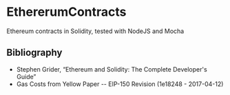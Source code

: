 # EthererumContracts
Ethereum contracts in Solidity, tested with NodeJS and Mocha

## Bibliography
 - Stephen Grider, “Ethereum and Solidity: The Complete Developer's Guide”
 - Gas Costs from Yellow Paper -- EIP-150 Revision (1e18248 - 2017-04-12)

